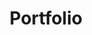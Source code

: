 ---
title: Portfolio
content:
    items:
        - '@self.children'
    order:
        by: date
        dir: desc
    pagination: '1'
---